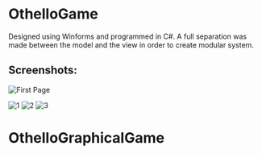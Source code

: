 # OthelloGame

Designed using Winforms and programmed in C#.
A full separation was made between the model and the view in order to create modular system.

## Screenshots:
![First Page](https://user-images.githubusercontent.com/55482825/75816065-26c64c80-5d9d-11ea-8c9e-828a1740e7df.JPG)

![1](https://user-images.githubusercontent.com/55482825/75816047-1ca44e00-5d9d-11ea-90ef-ffc36d0812d6.JPG)
![2](https://user-images.githubusercontent.com/55482825/75816057-229a2f00-5d9d-11ea-802d-e37d78a2a803.JPG)
![3](https://user-images.githubusercontent.com/55482825/75816062-2463f280-5d9d-11ea-891c-be561e8d2b32.JPG)

# OthelloGraphicalGame
